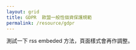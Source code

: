 ```yaml
---
layout: grid
title: GDPR  歐盟一般性個資保護規範
permalink: /resource/gdpr
---
```


測試一下 rss embeded 方法，頁面樣式會再作調整。


